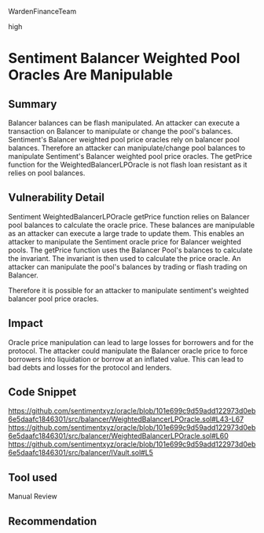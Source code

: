 WardenFinanceTeam

high

# Sentiment Balancer Weighted Pool Oracles Are Manipulable

## Summary
Balancer balances can be flash manipulated. An attacker can execute a transaction on Balancer to manipulate or change the pool's balances. Sentiment's Balancer weighted pool price oracles rely on balancer pool balances. Therefore an attacker can manipulate/change pool balances to manipulate Sentiment's Balancer weighted pool price oracles. The getPrice function for the WeightedBalancerLPOracle is not flash loan resistant as it relies on pool balances. 

## Vulnerability Detail
Sentiment WeightedBalancerLPOracle getPrice function relies on Balancer pool balances to calculate the oracle price. These balances are manipulable as an attacker can execute a large trade to update them. This enables an attacker to manipulate the Sentiment oracle price for Balancer weighted pools. The getPrice function uses the Balancer Pool's balances to calculate the invariant. The invariant is then used to calculate the price oracle. An attacker can manipulate the pool's balances by trading or flash trading on Balancer.

Therefore it is possible for an attacker to manipulate sentiment's weighted balancer pool price oracles.

## Impact
Oracle price manipulation can lead to large losses for borrowers and for the protocol. The attacker could manipulate the Balancer oracle price to force borrowers into liquidation or borrow at an inflated value. This can lead to bad debts and losses for the protocol and lenders.

## Code Snippet
https://github.com/sentimentxyz/oracle/blob/101e699c9d59add122973d0eb6e5daafc1846301/src/balancer/WeightedBalancerLPOracle.sol#L43-L67
https://github.com/sentimentxyz/oracle/blob/101e699c9d59add122973d0eb6e5daafc1846301/src/balancer/WeightedBalancerLPOracle.sol#L60
https://github.com/sentimentxyz/oracle/blob/101e699c9d59add122973d0eb6e5daafc1846301/src/balancer/IVault.sol#L5

## Tool used

Manual Review

## Recommendation
